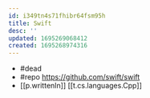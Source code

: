 ```yaml
---
id: i349tn4s71fhibr64fsm95h
title: Swift
desc: ''
updated: 1695269068412
created: 1695268974316
---
```


- #dead
- #repo https://github.com/swift/swift
- [[p.writtenIn]] [[t.cs.languages.Cpp]]